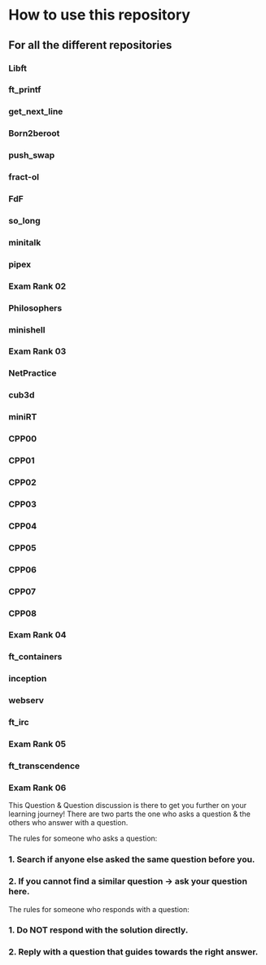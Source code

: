 # How to use this repository

## For all the different repositories
### Libft
### ft_printf
### get_next_line
### Born2beroot
### push_swap
### fract-ol
### FdF
### so_long
### minitalk
### pipex
### Exam Rank 02
### Philosophers
### minishell
### Exam Rank 03
### NetPractice
### cub3d
### miniRT
### CPP00
### CPP01
### CPP02
### CPP03
### CPP04
### CPP05
### CPP06
### CPP07
### CPP08
### Exam Rank 04
### ft_containers
### inception
### webserv
### ft_irc
### Exam Rank 05
### ft_transcendence
### Exam Rank 06

This Question & Question discussion is there to get you further on your learning journey!
There are two parts the one who asks a question & the others who answer with a question.

The rules for someone who asks a question:
### 1. Search if anyone else asked the same question before you.
### 2. If you cannot find a similar question -> ask your question here.

The rules for someone who responds with a question:
### 1. Do NOT respond with the solution directly.
### 2. Reply with a question that guides towards the right answer.
